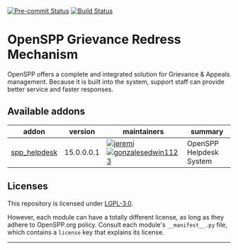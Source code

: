 
<!-- /!\ Non OCA Context : Set here the badge of your runbot / runboat instance. -->
[![Pre-commit Status](https://github.com/openspp-project/openspp-grievance-redress-mechanism/actions/workflows/pre-commit.yml/badge.svg?branch=15.0)](https://github.com/openspp-project/openspp-grievance-redress-mechanism/actions/workflows/pre-commit.yml?query=branch%3A15.0)
[![Build Status](https://github.com/openspp-project/openspp-grievance-redress-mechanism/actions/workflows/test.yml/badge.svg?branch=15.0)](https://github.com/openspp-project/openspp-grievance-redress-mechanism/actions/workflows/test.yml?query=branch%3A15.0)
<!-- [![codecov](https://codecov.io/gh/openspp-project/openspp-grievance-redress-mechanism/branch/15.0/graph/badge.svg)](https://codecov.io/gh/openspp-project/openspp-grievance-redress-mechanism) -->
<!-- /!\ Non OCA Context : Set here the badge of your translation instance. -->

<!-- /!\ do not modify above this line -->

# OpenSPP Grievance Redress Mechanism

OpenSPP offers a complete and integrated solution for Grievance & Appeals management. Because it is built into the system, support staff can provide better service and faster responses.

<!-- /!\ do not modify below this line -->

<!-- prettier-ignore-start -->

[//]: # (addons)

Available addons
----------------
addon | version | maintainers | summary
--- | --- | --- | ---
[spp_helpdesk](spp_helpdesk/) | 15.0.0.0.1 | [![jeremi](https://github.com/jeremi.png?size=30px)](https://github.com/jeremi) [![gonzalesedwin1123](https://github.com/gonzalesedwin1123.png?size=30px)](https://github.com/gonzalesedwin1123) | OpenSPP Helpdesk System

[//]: # (end addons)

<!-- prettier-ignore-end -->

## Licenses

This repository is licensed under [LGPL-3.0](LICENSE).

However, each module can have a totally different license, as long as they adhere to OpenSPP.org
policy. Consult each module's `__manifest__.py` file, which contains a `license` key
that explains its license.

----
<!-- /!\ Non OCA Context : Set here the full description of your organization. -->
